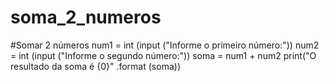 # soma_2_numeros
#Somar 2 números
num1 = int (input ("Informe o primeiro número:"))
num2 = int (input ("Informe o segundo número:"))
soma = num1 + num2
print("O resultado da soma é {0}" .format (soma))
